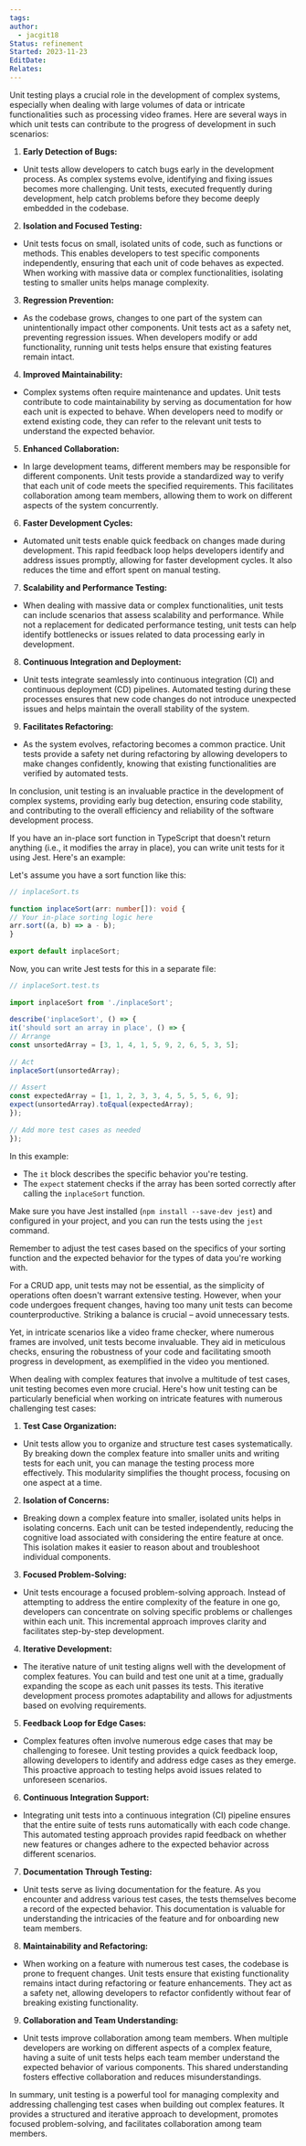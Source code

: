 ```yaml
---
tags: 
author:
  - jacgit18
Status: refinement
Started: 2023-11-23
EditDate: 
Relates:
---
```

Unit testing plays a crucial role in the development of complex systems, especially when dealing with large volumes of data or intricate functionalities such as processing video frames. Here are several ways in which unit tests can contribute to the progress of development in such scenarios:  
  
1. **Early Detection of Bugs:**  
- Unit tests allow developers to catch bugs early in the development process. As complex systems evolve, identifying and fixing issues becomes more challenging. Unit tests, executed frequently during development, help catch problems before they become deeply embedded in the codebase.  
  
2. **Isolation and Focused Testing:**  
- Unit tests focus on small, isolated units of code, such as functions or methods. This enables developers to test specific components independently, ensuring that each unit of code behaves as expected. When working with massive data or complex functionalities, isolating testing to smaller units helps manage complexity.  
  
3. **Regression Prevention:**  
- As the codebase grows, changes to one part of the system can unintentionally impact other components. Unit tests act as a safety net, preventing regression issues. When developers modify or add functionality, running unit tests helps ensure that existing features remain intact.  
  
4. **Improved Maintainability:**  
- Complex systems often require maintenance and updates. Unit tests contribute to code maintainability by serving as documentation for how each unit is expected to behave. When developers need to modify or extend existing code, they can refer to the relevant unit tests to understand the expected behavior.  
  
5. **Enhanced Collaboration:**  
- In large development teams, different members may be responsible for different components. Unit tests provide a standardized way to verify that each unit of code meets the specified requirements. This facilitates collaboration among team members, allowing them to work on different aspects of the system concurrently.  
  
6. **Faster Development Cycles:**  
- Automated unit tests enable quick feedback on changes made during development. This rapid feedback loop helps developers identify and address issues promptly, allowing for faster development cycles. It also reduces the time and effort spent on manual testing.  
  
7. **Scalability and Performance Testing:**  
- When dealing with massive data or complex functionalities, unit tests can include scenarios that assess scalability and performance. While not a replacement for dedicated performance testing, unit tests can help identify bottlenecks or issues related to data processing early in development.  
  
8. **Continuous Integration and Deployment:**  
- Unit tests integrate seamlessly into continuous integration (CI) and continuous deployment (CD) pipelines. Automated testing during these processes ensures that new code changes do not introduce unexpected issues and helps maintain the overall stability of the system.  
  
9. **Facilitates Refactoring:**  
- As the system evolves, refactoring becomes a common practice. Unit tests provide a safety net during refactoring by allowing developers to make changes confidently, knowing that existing functionalities are verified by automated tests.  
  
In conclusion, unit testing is an invaluable practice in the development of complex systems, providing early bug detection, ensuring code stability, and contributing to the overall efficiency and reliability of the software development process.



If you have an in-place sort function in TypeScript that doesn't return anything (i.e., it modifies the array in place), you can write unit tests for it using Jest. Here's an example:  
  
Let's assume you have a sort function like this:  
  
```typescript  
// inplaceSort.ts  
  
function inplaceSort(arr: number[]): void {  
// Your in-place sorting logic here  
arr.sort((a, b) => a - b);  
}  
  
export default inplaceSort;  
```  
  
Now, you can write Jest tests for this in a separate file:  
  
```typescript  
// inplaceSort.test.ts  
  
import inplaceSort from './inplaceSort';  
  
describe('inplaceSort', () => {  
it('should sort an array in place', () => {  
// Arrange  
const unsortedArray = [3, 1, 4, 1, 5, 9, 2, 6, 5, 3, 5];  
  
// Act  
inplaceSort(unsortedArray);  
  
// Assert  
const expectedArray = [1, 1, 2, 3, 3, 4, 5, 5, 5, 6, 9];  
expect(unsortedArray).toEqual(expectedArray);  
});  
  
// Add more test cases as needed  
});  
```  
  
In this example:  
  
- The `it` block describes the specific behavior you're testing.  
- The `expect` statement checks if the array has been sorted correctly after calling the `inplaceSort` function.  
  
Make sure you have Jest installed (`npm install --save-dev jest`) and configured in your project, and you can run the tests using the `jest` command.  
  
Remember to adjust the test cases based on the specifics of your sorting function and the expected behavior for the types of data you're working with.





For a CRUD app, unit tests may not be essential, as the simplicity of operations often doesn't warrant extensive testing. However, when your code undergoes frequent changes, having too many unit tests can become counterproductive. Striking a balance is crucial – avoid unnecessary tests.

Yet, in intricate scenarios like a video frame checker, where numerous frames are involved, unit tests become invaluable. They aid in meticulous checks, ensuring the robustness of your code and facilitating smooth progress in development, as exemplified in the video you mentioned.



When dealing with complex features that involve a multitude of test cases, unit testing becomes even more crucial. Here's how unit testing can be particularly beneficial when working on intricate features with numerous challenging test cases:  
  
1. **Test Case Organization:**  
- Unit tests allow you to organize and structure test cases systematically. By breaking down the complex feature into smaller units and writing tests for each unit, you can manage the testing process more effectively. This modularity simplifies the thought process, focusing on one aspect at a time.  
  
2. **Isolation of Concerns:**  
- Breaking down a complex feature into smaller, isolated units helps in isolating concerns. Each unit can be tested independently, reducing the cognitive load associated with considering the entire feature at once. This isolation makes it easier to reason about and troubleshoot individual components.  
  
3. **Focused Problem-Solving:**  
- Unit tests encourage a focused problem-solving approach. Instead of attempting to address the entire complexity of the feature in one go, developers can concentrate on solving specific problems or challenges within each unit. This incremental approach improves clarity and facilitates step-by-step development.  
  
4. **Iterative Development:**  
- The iterative nature of unit testing aligns well with the development of complex features. You can build and test one unit at a time, gradually expanding the scope as each unit passes its tests. This iterative development process promotes adaptability and allows for adjustments based on evolving requirements.  
  
5. **Feedback Loop for Edge Cases:**  
- Complex features often involve numerous edge cases that may be challenging to foresee. Unit testing provides a quick feedback loop, allowing developers to identify and address edge cases as they emerge. This proactive approach to testing helps avoid issues related to unforeseen scenarios.  
  
6. **Continuous Integration Support:**  
- Integrating unit tests into a continuous integration (CI) pipeline ensures that the entire suite of tests runs automatically with each code change. This automated testing approach provides rapid feedback on whether new features or changes adhere to the expected behavior across different scenarios.  
  
7. **Documentation Through Testing:**  
- Unit tests serve as living documentation for the feature. As you encounter and address various test cases, the tests themselves become a record of the expected behavior. This documentation is valuable for understanding the intricacies of the feature and for onboarding new team members.  
  
8. **Maintainability and Refactoring:**  
- When working on a feature with numerous test cases, the codebase is prone to frequent changes. Unit tests ensure that existing functionality remains intact during refactoring or feature enhancements. They act as a safety net, allowing developers to refactor confidently without fear of breaking existing functionality.  
  
9. **Collaboration and Team Understanding:**  
- Unit tests improve collaboration among team members. When multiple developers are working on different aspects of a complex feature, having a suite of unit tests helps each team member understand the expected behavior of various components. This shared understanding fosters effective collaboration and reduces misunderstandings.  
  
In summary, unit testing is a powerful tool for managing complexity and addressing challenging test cases when building out complex features. It provides a structured and iterative approach to development, promotes focused problem-solving, and facilitates collaboration among team members.